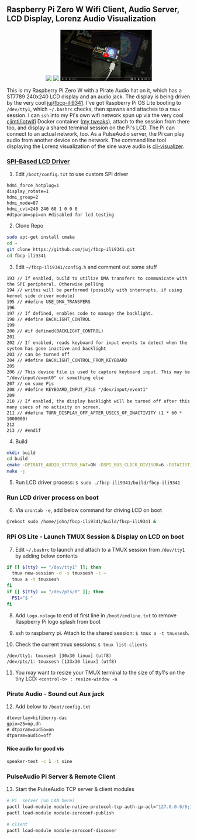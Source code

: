 ## Raspberry Pi Zero W Wifi Client, Audio Server, LCD Display, Lorenz Audio Visualization

<p align="center">
  <img src="../attachments/microcomputing.gif"/> <img src="../attachments/pi0_audio_vis.gif"/> <a href="https://www.youtube.com/watch?v=rCKuR259FjY"><img src="../attachments/pi0_youtube_vid.png"></a>
</p>


This is my Raspberry Pi Zero W with a Pirate Audio hat on it, which has a ST7789 240x240 LCD display and an audio jack. The display is being driven by the very cool [juj/fbcp-ili9341](https://github.com/juj/fbcp-ili9341). I've got Raspberry Pi OS Lite booting to `/dev/tty1`, which `~/.bashrc` checks, then spawns and attaches to a `tmux` session. I can `ssh` into my Pi's own wifi network spun up via the very cool [cjimti/iotwifi](https://github.com/cjimti/iotwifi) Docker container ([my tweaks](<../wifi_and_WAP.md>)), attach to the session from there too, and display a shared terminal session on the Pi's LCD. The Pi can connect to an actual network, too. As a PulseAudio server, the Pi can play audio from another device on the network. The command line tool displaying the Lorenz visualization of the sine wave audio is [cli-visualizer](https://github.com/dpayne/cli-visualizer).


### [SPI-Based LCD Driver](https://github.com/juj/fbcp-ili9341)

1. Edit `/boot/config.txt` to use custom SPI driver
```
hdmi_force_hotplug=1
display_rotate=1
hdmi_group=2
hdmi_mode=87
hdmi_cvt=240 240 60 1 0 0 0
#dtparam=spi=on #disabled for lcd testing
```

2. Clone Repo
```bash
sudo apt-get install cmake
cd ~
git clone https://github.com/juj/fbcp-ili9341.git
cd fbcp-ili9341
```

3. Edit `~/fbcp-ili9341/config.h` and comment out some stuff
```
193 // If enabled, build to utilize DMA transfers to communicate with the SPI peripheral. Otherwise polling
194 // writes will be performed (possibly with interrupts, if using kernel side driver module)
195 // #define USE_DMA_TRANSFERS
196
197 // If defined, enables code to manage the backlight.
198 // #define BACKLIGHT_CONTROL
199
200 // #if defined(BACKLIGHT_CONTROL)
201
202 // If enabled, reads keyboard for input events to detect when the system has gone inactive and backlight
203 // can be turned off
204 // #define BACKLIGHT_CONTROL_FROM_KEYBOARD
205
206 // This device file is used to capture keyboard input. This may be "/dev/input/event0" or something else
207 // on some Pis
208 // #define KEYBOARD_INPUT_FILE "/dev/input/event1"
209
210 // If enabled, the display backlight will be turned off after this many usecs of no activity on screen.
211 // #define TURN_DISPLAY_OFF_AFTER_USECS_OF_INACTIVITY (1 * 60 * 1000000)
212
213 // #endif
```

4. Build 
```bash
mkdir build
cd build
cmake -DPIRATE_AUDIO_ST7789_HAT=ON -DSPI_BUS_CLOCK_DIVISOR=6 -DSTATISTICS=0 ..
make -j
```

5. Run LCD driver process: `$ sudo ./fbcp-ili9341/build/fbcp-ili9341`

### Run LCD driver process on boot

6. Via `crontab -e`, add below command for driving LCD on boot
```bash
@reboot sudo /home/john/fbcp-ili9341/build/fbcp-ili9341 &
```

### RPi OS Lite - Launch TMUX Session & Display on LCD on boot

7. Edit `~/.bashrc` to launch and attach to a TMUX session from `/dev/tty1` by adding below contents

```bash
if [[ $(tty) == "/dev/tty1" ]]; then
  tmux new-session -d -s tmuxsesh -c ~
  tmux a -t tmuxsesh
fi
if [[ $(tty) == "/dev/pts/0" ]]; then
  PS1="$ "
fi
```

8. Add `logo.nologo` to end of first line in `/boot/cmdline.txt` to remove Raspberry Pi logo splash from boot

9. ssh to raspberry pi. Attach to the shared session: `$ tmux a -t tmuxsesh`.
10. Check the current tmux sessions: `$ tmux list-clients`
```
/dev/tty1: tmuxsesh [30x30 linux] (utf8)
/dev/pts/1: tmuxsesh [133x30 linux] (utf8)
```
11. You may want to resize your TMUX terminal to the size of tty1's on the tiny LCD: `<control-b> : resize-window -a`

### Pirate Audio - Sound out Aux jack

12. Add below to `/boot/config.txt`
```
dtoverlay=hifiberry-dac
gpio=25=op,dh
# dtparam=audio=on
dtparam=audio=off
```

#### Nice audio for good vis
```bash
speaker-test -c 1 -t sine
```

### PulseAudio Pi Server & Remote Client

13. Start the PulseAudio TCP server & client modules
```bash
# Pi  server (on LAN here)
pactl load-module module-native-protocol-tcp auth-ip-acl="127.0.0.0/8;10.0.0.0/8;172.16.0.0/12;192.168.0.0/16;fe80::/10"
pactl load-module module-zeroconf-publish
```
```bash
# client
pactl load-module module-zeroconf-discover
```
